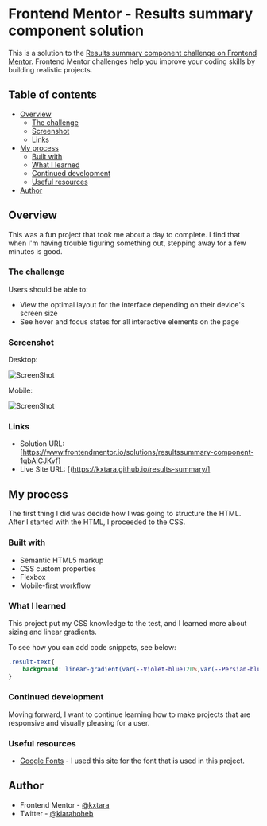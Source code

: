 # Frontend Mentor - Results summary component solution

This is a solution to the [Results summary component challenge on Frontend Mentor](https://www.frontendmentor.io/challenges/results-summary-component-CE_K6s0maV). Frontend Mentor challenges help you improve your coding skills by building realistic projects. 

## Table of contents

- [Overview](#overview)
  - [The challenge](#the-challenge)
  - [Screenshot](#screenshot)
  - [Links](#links)
- [My process](#my-process)
  - [Built with](#built-with)
  - [What I learned](#what-i-learned)
  - [Continued development](#continued-development)
  - [Useful resources](#useful-resources)
- [Author](#author)


## Overview

This was a fun project that took me about a day to complete. I find that when I'm having trouble figuring something out, stepping away for a few minutes is good.

### The challenge

Users should be able to:

- View the optimal layout for the interface depending on their device's screen size
- See hover and focus states for all interactive elements on the page

### Screenshot

Desktop: 

![ScreenShot](https://raw.github.com/kxtara/results-summary/main/images/desktop.png)

Mobile:

![ScreenShot](https://raw.github.com/kxtara/results-summary/main/images/mobile.png)

### Links

- Solution URL: [https://www.frontendmentor.io/solutions/resultssummary-component-1qbAICJKvf]
- Live Site URL: [(https://kxtara.github.io/results-summary/]

## My process

The first thing I did was decide how I was going to structure the HTML. After I started with the HTML, I proceeded to the CSS.

### Built with

- Semantic HTML5 markup
- CSS custom properties
- Flexbox
- Mobile-first workflow

### What I learned

This project put my CSS knowledge to the test, and I learned more about sizing and linear gradients. 

To see how you can add code snippets, see below:

```css
.result-text{
    background: linear-gradient(var(--Violet-blue)20%,var(--Persian-blue));
}
```

### Continued development

Moving forward, I want to continue learning how to make projects that are responsive and visually pleasing for a user.

### Useful resources

- [Google Fonts](https://fonts.google.com/) - I used this site for the font that is used in this project.

## Author

- Frontend Mentor - [@kxtara](https://www.frontendmentor.io/profile/kxtara)
- Twitter - [@kiarahoheb](https://www.twitter.com/kiarahoheb)
